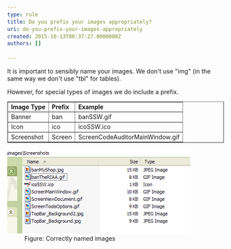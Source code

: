 ```yaml
---
type: rule
title: Do you prefix your images appropriately?
uri: do-you-prefix-your-images-appropriately
created: 2015-10-13T00:37:27.0000000Z
authors: []

---
```




<span class='intro'> <p>It is important to sensibly name your images. We don't use &quot;img&quot; (in the same way we don't use &quot;tbl&quot; for tables).</p><p>However, for special types of images we do include a prefix. </p> </span>

<table class="clsSSWTable" border="1" cellpadding="4"><tbody><tr><td>
            <b>Image Type</b></td><td>
            <b>Prefix</b></td><td>
            <b>Example</b></td></tr><tr><td>Banner</td><td>ban</td><td>banSSW.gif</td></tr><tr><td>Icon</td><td>ico</td><td>icoSSW.ico</td></tr><tr><td>Screenshot</td><td>Screen</td><td>ScreenCodeAuditorMainWindow.gif</td></tr></tbody></table><dl class="goodImage"><dt>
      <img src="ScreenFilesWithScreenPrefix.png" alt="" />
   </dt><dd>Figure&#58; Correctly named images</dd></dl>​


